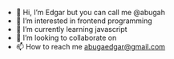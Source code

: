 - 👋 Hi, I’m Edgar but you can call me @abugah
- 👀 I’m interested in frontend programming
- 🌱 I’m currently learning javascript 
- 💞️ I’m looking to collaborate on 
- 📫 How to reach me abugaedgar@gmail.com

<!---
abugah/abugah is a ✨ special ✨ repository because its `README.md` (this file) appears on your GitHub profile.
You can click the Preview link to take a look at your changes.
--->
